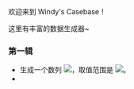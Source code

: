 欢迎来到 Windy's Casebase！

这里有丰富的数据生成器~

### 第一辑

- 生成一个数列 ![](//www.zhihu.com/equation?tex=\{a_i\}&preview=true)，取值范围是 ![](//www.zhihu.com/equation?tex=1%5Cle%20a_i%5Cle%20m&preview=true)。
- 
